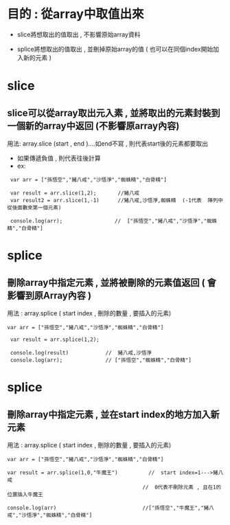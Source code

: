 # 目的 : 從array中取值出來

- slice將想取出的值取出 , 不影響原始array資料

- splice將想取出的值取出 , 並刪掉原始array的值 ( 也可以在同個index開始加入新的元素 )

# slice

## slice可以從array取出元入素 , 並將取出的元素封裝到一個新的array中返回  (不影響原array內容)

用法:  array.slice (start , end )....如end不寫 , 則代表start後的元素都要取出 

- 如果傳遞負值 , 則代表往後計算  
- ex: 

```
 var arr = ["孫悟空","豬八戒","沙悟淨","蜘蛛精","白骨精"]
 
 var result = arr.slice(1,2);		//豬八戒
 var result2 = arr.slice(1,-1)		//豬八戒,沙悟淨,蜘蛛精  (-1代表  陣列中從後面數來第一個元素)
 
 console.log(arr);				   //  ["孫悟空","豬八戒","沙悟淨","蜘蛛精","白骨精"]
```

# splice

## 刪除array中指定元素 ,  並將被刪除的元素值返回 ( 會影響到原Array內容 )

用法 :  array.splice (  start index  , 刪除的數量  ,  要插入的元素) 

```
var arr = ["孫悟空","豬八戒","沙悟淨","蜘蛛精","白骨精"]
 
 var result = arr.splice(1,2);	 
 
 console.log(result)			//	豬八戒,沙悟淨
 console.log(arr);				// ["孫悟空","蜘蛛精","白骨精"]
```

# splice

## 刪除array中指定元素 ,  並在start  index的地方加入新元素

用法 :  array.splice (  start index  , 刪除的數量  ,  要插入的元素) 

``` 
var arr = ["孫悟空","豬八戒","沙悟淨","蜘蛛精","白骨精"]

var result = arr.splice(1,0,"牛魔王")			//	start index=1--->豬八戒
											//	0代表不刪除元素 , 且在1的位置插入牛魔王
											
console.log(arr)							//["孫悟空","牛魔王","豬八戒","沙悟淨","蜘蛛精","白骨精"]
```

